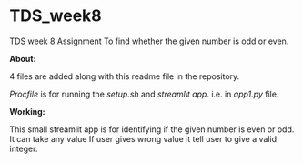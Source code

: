 # TDS_week8
TDS week 8 Assignment To find whether the given number is odd or even.

**About:**

4 files are added along with this readme file in the repository.

*Procfile* is for running the *setup.sh* and _streamlit app_. i.e. in *app1.py* file. 

**Working:** 

This small streamlit app is for identifying if the given number is even or odd. 
It can take any value If user gives wrong value it tell user to give a valid integer.
